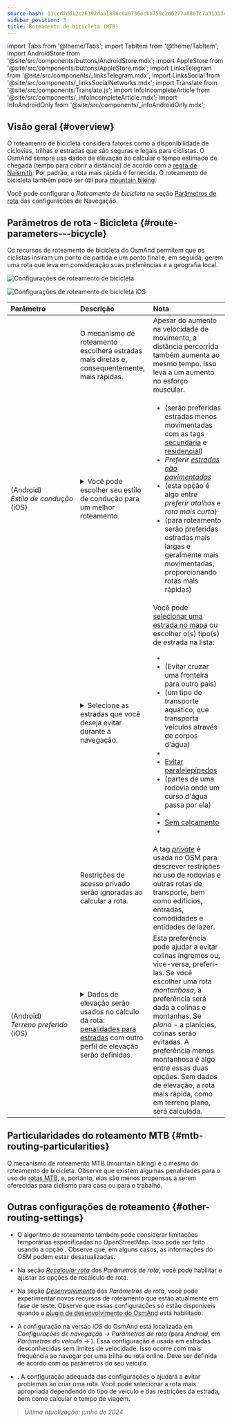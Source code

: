 ```yaml
---
source-hash: 11ccd7dd12c26392daa1886c0a0736ecbb759c2d6277a6807c7a313134cd6080
sidebar_position: 3
title: Roteamento de bicicleta (MTB)
---
```

import Tabs from '@theme/Tabs';
import TabItem from '@theme/TabItem';
import AndroidStore from '@site/src/components/buttons/AndroidStore.mdx';
import AppleStore from '@site/src/components/buttons/AppleStore.mdx';
import LinksTelegram from '@site/src/components/_linksTelegram.mdx';
import LinksSocial from '@site/src/components/_linksSocialNetworks.mdx';
import Translate from '@site/src/components/Translate.js';
import InfoIncompleteArticle from '@site/src/components/_infoIncompleteArticle.mdx';
import InfoAndroidOnly from '@site/src/components/_infoAndroidOnly.mdx';



## Visão geral {#overview}

O roteamento de bicicleta considera fatores como a disponibilidade de ciclovias, trilhas e estradas que são seguras e legais para ciclistas. O OsmAnd sempre usa dados de elevação ao calcular o tempo estimado de chegada (tempo para cobrir a distância) de acordo com a [regra de Naismith](https://en.wikipedia.org/wiki/Naismith%27s_rule#Scarf's_equivalence_between_distance_and_climb). Por padrão, a rota mais rápida é fornecida.
O roteamento de bicicleta também pode ser útil para [mountain biking](#mtb-routing-particularities).

Você pode configurar o *Roteamento de bicicleta* na seção [Parâmetros de rota](../guidance/navigation-settings#route-parameters) das configurações de Navegação.


## Parâmetros de rota - Bicicleta {#route-parameters---bicycle}

Os recursos de roteamento de bicicleta do OsmAnd permitem que os ciclistas insiram um ponto de partida e um ponto final e, em seguida, gerem uma rota que leva em consideração suas preferências e a geografia local.

<Tabs groupId="operating-systems" queryString="operating-systems">

<TabItem value="android" label="Android">

![Configurações de roteamento de bicicleta](@site/static/img/navigation/routing/cycling_routing_andr.png)

</TabItem>

<TabItem value="ios" label="iOS">

![Configurações de roteamento de bicicleta iOS](@site/static/img/navigation/routing/cycling_routing_ios.png)

</TabItem>

</Tabs>

| Parâmetro | Descrição | Nota |
|:------------|:---------------|:---------------|
|*<Translate android="true" ids="fast_route_mode"/>* | O mecanismo de roteamento escolherá estradas mais diretas e, consequentemente, mais rápidas. | Apesar do aumento na velocidade de movimento, a distância percorrida também aumenta ao mesmo tempo. Isso leva a um aumento no esforço muscular. |
| *<Translate android="true" ids="routing_attr_driving_style_name"/>* (Android) *Estilo&nbsp;de&nbsp;condução* (iOS) | <details><summary> Você pode escolher seu estilo de condução para um melhor roteamento. </summary> ![Estilo de condução de bicicleta Android](@site/static/img/navigation/routing/style_cycling_andr.png) </details> | <ul><li> *<Translate android="true" ids="routing_attr_driving_style_safety_name"/>* (serão preferidas estradas menos movimentadas com as tags [secundária](https://wiki.openstreetmap.org/wiki/Tag:highway%3Dsecondary) e [residencial](https://wiki.openstreetmap.org/wiki/Tag:highway%3Dresidential)) </li><li> *Preferir [estradas não pavimentadas](https://wiki.openstreetmap.org/wiki/Key:surface#Unpaved)* </li><li> *<Translate android="true" ids="routing_attr_driving_style_balance_name"/>* (esta opção é algo entre *preferir atalhos* e *rota mais curta*) </li><li> *<Translate android="true" ids="routing_attr_driving_style_speed_name"/>* (para roteamento serão preferidas estradas mais largas e geralmente mais movimentadas, proporcionando rotas mais rápidas) </li></ul> |
| *<Translate android="true" ids="impassable_road"/>* | <details><summary> Selecione as estradas que você deseja evitar durante a navegação. </summary>![Evitar estradas Android](@site/static/img/navigation/routing/avoid_cycling_andr.png) </details> | Você pode [selecionar uma estrada no mapa](../../map/map-context-menu/#avoid-road) ou escolher o(s) tipo(s) de estrada na lista: <ul><li>[<Translate android="true" ids="routing_attr_avoid_unpaved_name"/>](https://wiki.openstreetmap.org/wiki/Key:surface)</li><li>[<Translate android="true" ids="routing_attr_avoid_borders_name"/>](https://wiki.openstreetmap.org/wiki/Tag:barrier%3Dborder_control) (Evitar cruzar uma fronteira para outro país)</li><li>[<Translate android="true" ids="routing_attr_avoid_ferries_name"/>](https://wiki.openstreetmap.org/wiki/Ferries) (um tipo de transporte aquático, que transporta veículos através de corpos d'água)</li><li>[<Translate android="true" ids="routing_attr_avoid_stairs_name"/>](https://wiki.openstreetmap.org/wiki/Tag:highway%3Dsteps)</li><li>[Evitar paralelepípedos](https://wiki.openstreetmap.org/wiki/Tag:surface%3Dcobblestone)</li><li> [<Translate android="true" ids="routing_attr_avoid_fords_name"/>](https://wiki.openstreetmap.org/wiki/Tag:ford%3Dyes) (partes de uma rodovia onde um curso d'água passa por ela) </li><li> [<Translate android="true" ids="routing_attr_avoid_tunnels_name"/>](https://wiki.openstreetmap.org/wiki/Key:tunnel) </li><li> [Sem calçamento](https://wiki.openstreetmap.org/wiki/Tag:surface%3Dsett)</li><li> [<Translate android="true" ids="routing_attr_avoid_footways_name"/>](https://wiki.openstreetmap.org/wiki/Tag:highway%3Dfootway) </li></ul>|
| *<Translate android="true" ids="routing_attr_allow_private_name"/>* | Restrições de acesso privado serão ignoradas ao calcular a rota. | A tag *[private](https://wiki.openstreetmap.org/wiki/Key:access)* é usada no OSM para descrever restrições no uso de rodovias e outras rotas de transporte, bem como edifícios, entradas, comodidades e entidades de lazer. |
|*<Translate android="true" ids="routing_attr_height_obstacles_name"/>* (Android) *Terreno&nbsp;preferido* (iOS) | <details><summary> Dados de elevação serão usados no cálculo da rota: [penalidades para estradas](../../../technical/osmand-file-formats/osmand-routing-xml.md#penalties-of-elevation-data) com outro perfil de elevação serão definidas. </summary> ![Usar dados de elevação Android](@site/static/img/navigation/routing/pedestrian_elevation_andr.png) </details> | Esta preferência pode ajudar a evitar colinas íngremes ou, vice-versa, preferi-las. Se você escolher uma rota *montanhosa*, a preferência será dada a colinas e montanhas. Se *plana* - a planícies, colinas serão evitadas. A preferência menos montanhosa é algo entre essas duas opções. Sem dados de elevação, a rota mais rápida, como em terreno plano, será calculada. |


## Particularidades do roteamento MTB {#mtb-routing-particularities}

O mecanismo de roteamento MTB (mountain biking) é o mesmo do roteamento de bicicleta. Observe que existem algumas penalidades para o uso de [rotas MTB](../../map/vector-maps.md#routes), e, portanto, elas são menos propensas a serem oferecidas para ciclismo para casa ou para o trabalho.


## Outras configurações de roteamento {#other-routing-settings}

- O algoritmo de roteamento também pode considerar limitações temporárias especificadas no OpenStreetMap. Isso pode ser feito usando a opção *[<Translate android="true" ids="temporary_conditional_routing"/>](../routing/osmand-routing.md#consider-temporary-limitations)*. Observe que, em alguns casos, as informações do OSM podem estar desatualizadas.

- Na seção [*Recalcular rota*](../../navigation/guidance/navigation-settings.md#recalculate-route) dos *Parâmetros de rota*, você pode habilitar e ajustar as opções de recálculo de rota.

- Na seção [*Desenvolvimento*](../guidance/navigation-settings.md#development-settings) dos *Parâmetros de rota*, você pode experimentar novos recursos de roteamento que estão atualmente em fase de teste. Observe que essas configurações só estão disponíveis quando o [plugin de desenvolvimento do OsmAnd](../../plugins/development.md) está habilitado.

- A configuração *[<Translate ios="true" ids="road_speeds"/>](../guidance/navigation-settings.md#road-speeds)* na versão *iOS* do OsmAnd está localizada em *Configurações de navegação → Parâmetros de rota* (para *Android*, em *Parâmetros do veículo → [<Translate android="true" ids="default_speed_setting_title"/>](../guidance/navigation-settings.md#default-speed--road-speeds)*). Essa configuração é usada em estradas desconhecidas sem limites de velocidade. Isso ocorre com mais frequência ao navegar por uma trilha ou rota online. Deve ser definida de acordo com os parâmetros do seu veículo.

- *[<Translate ios="true" ids="vehicle_parameters"/>](../guidance/navigation-settings.md#vehicle-parameters)*. A configuração adequada das configurações o ajudará a evitar problemas ao criar uma rota. Você pode selecionar a rota mais apropriada dependendo do tipo de veículo e das restrições da estrada, bem como calcular o tempo de viagem.

> *Última atualização: junho de 2024*